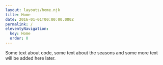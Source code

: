 ```yaml
---
layout: layouts/home.njk
title: Home
date: 2016-01-01T00:00:00.000Z
permalink: /
eleventyNavigation:
  key: Home
  order: 0
---
```


<div class="welcome">
<p>Some text about code, some text about the seasons and some more text will be added here later.</p>
</div>
